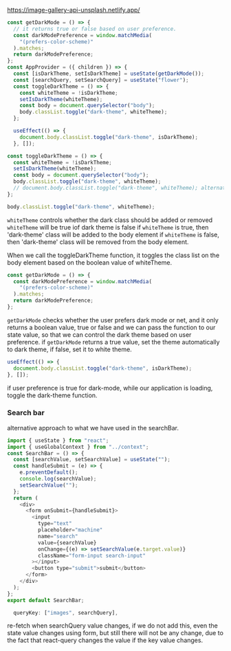 https://image-gallery-api-unsplash.netlify.app/


```js
const getDarkMode = () => {
  // it returns true or false based on user preference.
  const darkModePreference = window.matchMedia(
    "(prefers-color-scheme)"
  ).matches;
  return darkModePreference;
};
const AppProvider = ({ children }) => {
  const [isDarkTheme, setIsDarkTheme] = useState(getDarkMode());
  const [searchQuery, setSearchQuery] = useState("flower");
  const toggleDarkTheme = () => {
    const whiteTheme = !isDarkTheme;
    setIsDarkTheme(whiteTheme);
    const body = document.querySelector("body");
    body.classList.toggle("dark-theme", whiteTheme);
  };

  useEffect(() => {
    document.body.classList.toggle("dark-theme", isDarkTheme);
  }, []);
```

```js
const toggleDarkTheme = () => {
  const whiteTheme = !isDarkTheme;
  setIsDarkTheme(whiteTheme);
  const body = document.querySelector("body");
  body.classList.toggle("dark-theme", whiteTheme);
  // document.body.classList.toggle("dark-theme", whiteTheme); alternative approach.
};
```

```js
body.classList.toggle("dark-theme", whiteTheme);
```

`whiteTheme` controls whether the dark class should be added or removed
`whiteTheme` will be true iof dark theme is false
if `whiteTheme` is true, then 'dark-theme' class will be added to the body element
if `whiteTheme` is false, then 'dark-theme' class will be removed from the body element.

When we call the toggleDarkTheme function, it toggles the class list on the body element based on the boolean value of whiteTheme.

```js
const getDarkMode = () => {
  const darkModePreference = window.matchMedia(
    "(prefers-color-scheme)"
  ).matches;
  return darkModePreference;
};
```

`getDarkMode` checks whether the user prefers dark mode or net, and it only returns a boolean value, true or false and we can pass the function to our state value, so that we can control the dark theme based on user preference.
if `getDarkMode` returns a true value, set the theme automatically to dark theme, if false, set it to white theme.

```js
useEffect(() => {
  document.body.classList.toggle("dark-theme", isDarkTheme);
}, []);
```

if user preference is true for dark-mode, while our application is loading, toggle the dark-theme function.

### Search bar

alternative approach to what we have used in the searchBar.

```js
import { useState } from "react";
import { useGlobalContext } from "../context";
const SearchBar = () => {
  const [searchValue, setSearchValue] = useState("");
  const handleSubmit = (e) => {
    e.preventDefault();
    console.log(searchValue);
    setSearchValue("");
  };
  return (
    <div>
      <form onSubmit={handleSubmit}>
        <input
          type="text"
          placeholder="machine"
          name="search"
          value={searchValue}
          onChange={(e) => setSearchValue(e.target.value)}
          className="form-input search-input"
        ></input>
        <button type="submit">submit</button>
      </form>
    </div>
  );
};
export default SearchBar;
```

```js
  queryKey: ["images", searchQuery],

```

re-fetch when searchQuery value changes, if we do not add this, even the state value changes using form, but still there will not be any change, due to the fact that react-query changes the value if the key value changes.

```

```
